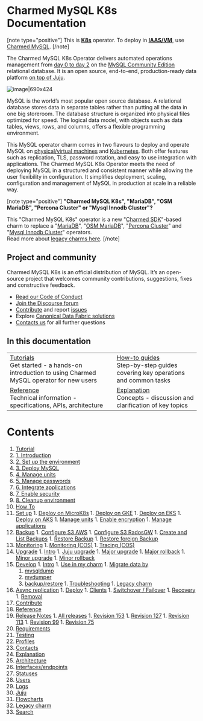 # Charmed MySQL K8s Documentation

[note type="positive"]
This is **[K8s](https://canonical.com/data/docs)** operator. To deploy in **[IAAS/VM](https://canonical.com/data/docs)**, use [Charmed MySQL](https://charmhub.io/mysql).
[/note]

The Charmed MySQL K8s Operator delivers automated operations management from [day 0 to day 2](https://codilime.com/blog/day-0-day-1-day-2-the-software-lifecycle-in-the-cloud-age/) on the [MySQL Community Edition](https://www.mysql.com/products/community/) relational database. It is an open source, end-to-end, production-ready data platform [on top of Juju](https://juju.is/).

![image|690x424](upload://vpevillwv3S9C44LDFBxkGCxpGq.png)

MySQL is the world’s most popular open source database. A relational database stores data in separate tables rather than putting all the data in one big storeroom. The database structure is organized into physical files optimized for speed. The logical data model, with objects such as data tables, views, rows, and columns, offers a flexible programming environment.

This MySQL operator charm comes in two flavours to deploy and operate MySQL on [physical/virtual machines](https://github.com/canonical/mysql-operator) and [Kubernetes](https://github.com/canonical/mysql-k8s-operator). Both offer features such as replication, TLS, password rotation, and easy to use integration with applications. The Charmed MySQL K8s Operator meets the need of deploying MySQL in a structured and consistent manner while allowing the user flexibility in configuration. It simplifies deployment, scaling, configuration and management of MySQL in production at scale in a reliable way.

[note type="positive"]
**"Charmed MySQL K8s", "MariaDB", "OSM MariaDB", "Percona Cluster" or "Mysql Innodb Cluster"?**

This "Charmed MySQL K8s" operator is a new "[Charmed SDK](https://juju.is/docs/sdk)"-based charm to replace a "[MariaDB](https://charmhub.io/mariadb)", "[OSM MariaDB](https://charmhub.io/charmed-osm-mariadb-k8s)", "[Percona Cluster](https://charmhub.io/percona-cluster)" and "[Mysql Innodb Cluster](https://charmhub.io/mysql-innodb-cluster)" operators.<br/>Read more about [legacy charms here](https://discourse.charmhub.io/t/11236).
[/note]

## Project and community

Charmed MySQL K8s is an official distribution of MySQL. It’s an open-source project that welcomes community contributions, suggestions, fixes and constructive feedback.
- [Read our Code of Conduct](https://ubuntu.com/community/code-of-conduct)
- [Join the Discourse forum](https://discourse.charmhub.io/tag/mysql)
- [Contribute](https://github.com/canonical/mysql-k8s-operator/blob/main/CONTRIBUTING.md) and report [issues](https://github.com/canonical/mysql-k8s-operator/issues/new/choose)
- Explore [Canonical Data Fabric solutions](https://canonical.com/data)
- [Contacts us](/t/11868) for all further questions

## In this documentation

| | |
|--|--|
|  [Tutorials](/t/9677)</br>  Get started - a hands-on introduction to using Charmed MySQL operator for new users </br> |  [How-to guides](/t/9659) </br> Step-by-step guides covering key operations and common tasks |
| [Reference](https://charmhub.io/mysql-k8s/actions) </br> Technical information - specifications, APIs, architecture | [Explanation](/t/10249) </br> Concepts - discussion and clarification of key topics  |

# Contents

1. [Tutorial](tutorial)
  1. [1. Introduction](tutorial/t-overview.md)
  1. [2. Set up the environment](tutorial/t-setup-environment.md)
  1. [3. Deploy MySQL](tutorial/t-deploy-charm.md)
  1. [4. Manage units](tutorial/t-managing-units.md)
  1. [5. Manage passwords](tutorial/t-manage-passwords.md)
  1. [6. Integrate applications](tutorial/t-integrations.md)
  1. [7. Enable security](tutorial/t-enable-security.md)
  1. [8. Cleanup environment](tutorial/t-cleanup-environment.md)
1. [How To](how-to)
  1. [Set up](how-to/h-setup)
    1. [Deploy on MicroK8s](how-to/h-setup/h-deploy-microk8s.md)
    1. [Deploy on GKE](how-to/h-setup/h-deploy-gke.md)
    1. [Deploy on EKS](how-to/h-setup/h-deploy-eks.md)
    1. [Deploy on AKS](how-to/h-setup/h-deploy-aks.md)
    1. [Manage units](how-to/h-setup/h-manage-units.md)
    1. [Enable encryption](how-to/h-setup/h-enable-encryption.md)
    1. [Manage applications](how-to/h-setup/h-manage-app.md)
  1. [Backup](how-to/h-to-manage-backups)
    1. [Configure S3 AWS](how-to/h-to-manage-backups/h-configure-s3-aws.md)
    1. [Configure S3 RadosGW](how-to/h-to-manage-backups/h-configure-s3-radosgw.md)
    1. [Create and List Backups](how-to/h-to-manage-backups/h-create-and-list-backups.md)
    1. [Restore Backup](how-to/h-to-manage-backups/h-restore-backup.md)
    1. [Restore foreign Backup](how-to/h-to-manage-backups/h-migrate-cluster-via-restore.md)
  1. [Monitoring](how-to/h-monitoring)
    1. [Monitoring (COS)](how-to/h-monitoring/h-enable-monitoring.md)
    1. [Tracing (COS)](how-to/h-monitoring/h-enable-tracing.md)
  1. [Upgrade](how-to/h-upgrade)
    1. [Intro](how-to/h-upgrade/h-upgrade-intro.md)
    1. [Juju upgrade](how-to/h-upgrade/h-juju-upgrade.md)
    1. [Major upgrade](how-to/h-upgrade/h-upgrade-major.md)
    1. [Major rollback](how-to/h-upgrade/h-rollback-major.md)
    1. [Minor upgrade](how-to/h-upgrade/h-upgrade-minor.md)
    1. [Minor rollback](how-to/h-upgrade/h-rollback-minor.md)
  1. [Develop](how-to/h-develop)
    1. [Intro](how-to/h-develop/h-develop-intro.md)
    1. [Use in my charm](how-to/h-develop/h-develop-mycharm.md)
    1. [Migrate data by](how-to/h-develop/h-develop-migratedataby)
      1. [mysqldump](how-to/h-develop/h-develop-migratedataby/h-develop-mysqldump.md)
      1. [mydumper](how-to/h-develop/h-develop-migratedataby/h-develop-mydumper.md)
      1. [backup/restore](how-to/h-develop/h-develop-migratedataby/h-develop-backuprestore.md)
    1. [Troubleshooting](how-to/h-develop/h-troubleshooting.md)
    1. [Legacy charm](how-to/h-develop/h-legacy-charm.md)
  1. [Async replication](how-to/h-async)
    1. [Deploy](how-to/h-async/h-async-deployment.md)
    1. [Clients](how-to/h-async/h-async-clients.md)
    1. [Switchover / Failover](how-to/h-async/h-async-failover.md)
    1. [Recovery](how-to/h-async/h-async-recovery.md)
    1. [Removal](how-to/h-async/h-async-removal.md)
  1. [Contribute](how-to/h-contribute.md)
1. [Reference](reference)
  1. [Release Notes](reference/r-releases-group)
    1. [All releases](reference/r-releases-group/r-releases.md)
    1. [Revision 153](reference/r-releases-group/r-releases-rev153.md)
    1. [Revision 127](reference/r-releases-group/r-releases-rev127.md)
    1. [Revision 113](reference/r-releases-group/r-releases-rev113.md)
    1. [Revision 99](reference/r-releases-group/r-releases-rev99.md)
    1. [Revision 75](reference/r-releases-group/r-releases-rev75.md)
  1. [Requirements](reference/r-requirements.md)
  1. [Testing](reference/r-testing.md)
  1. [Profiles](reference/r-profiles.md)
  1. [Contacts](reference/r-contacts.md)
1. [Explanation](explanation)
  1. [Architecture](explanation/e-architecture.md)
  1. [Interfaces/endpoints](explanation/e-interfaces.md)
  1. [Statuses](explanation/e-statuses.md)
  1. [Users](explanation/e-users.md)
  1. [Logs](explanation/e-logs.md)
  1. [Juju](explanation/e-juju.md)
  1. [Flowcharts](explanation/e-flowcharts.md)
  1. [Legacy charm](explanation/e-legacy-charm.md)
1. [Search](https://canonical.com/data/docs/mysql/k8s)